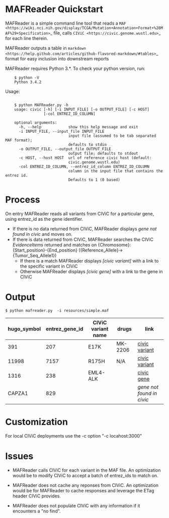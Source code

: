 MAFReader Quickstart
=================

MAFReader is a simple command line tool that reads a `MAF <https://wiki.nci.nih.gov/display/TCGA/Mutation+Annotation+Format+%28MAF%29+Specification>`_ file, calls `CIViC <https://civic.genome.wustl.edu>`_ for each line therein.

MAFReader outputs a table in `markdown <https://help.github.com/articles/github-flavored-markdown/#tables>`_ format for easy inclusion into downstream reports

MAFReader requires Python 3.*. To check your python version, run:

```
    $ python -V
    Python 3.4.2
```

Usage:

```

    $ python MAFReader.py -h
    usage: civic [-h] [-i INPUT_FILE] [-o OUTPUT_FILE] [-c HOST]
                 [-col ENTREZ_ID_COLUMN]

    optional arguments:
      -h, --help            show this help message and exit
      -i INPUT_FILE, --input_file INPUT_FILE
                            input file (assumed to be tab separated MAF format);
                            defaults to stdin
      -o OUTPUT_FILE, --output_file OUTPUT_FILE
                            output file; defaults to stdout
      -c HOST, --host HOST  url of reference civic host (default:
                            civic.genome.wustl.edu)
      -col ENTREZ_ID_COLUMN, --entrez_id_column ENTREZ_ID_COLUMN
                            column in the input file that contains the entrez id.
                            Defaults to 1 (0 based)
```

Process
========
On entry MAFReader reads all variants from CIViC for a particular gene, using entrez_id as the gene identifier.
* If there is no data returned from CIViC, MAFReader displays _gene not found in civic_  and moves on.
* If there is data returned from CIViC, MAFReader searches the CIViC _EvidenceItems_ returned and matches on 
{Chromosome}:{Start_position}-{End_position} ({Reference_Allele}->{Tumor_Seq_Allele1})
  * If there is a match MAFReader displays _[civic variant]_ with a link to the specific variant in CIViC
  * Otherwise MAFReader displays  _[civic gene]_ with a link to the gene in CIViC





Output
=============
```
$ python mafreader.py  -i resources/simple.maf
```
| hugo_symbol  | entrez_gene_id  | CIViC variant name  | drugs  | link  |
|---  |---  |---  |---  |---  |
| 391  | 207  | E17K  | MK-2206  | [civic variant](http://civic.genome.wustl.edu/#/events/genes/207/summary/variants/4/summary/evidence/8/summary)  |
| 11998  | 7157  | R175H  | N/A  | [civic variant](http://civic.genome.wustl.edu/#/events/genes/7157/summary/variants/120/summary/evidence/408/summary)  |
| 1316  | 238  | EML4-ALK  |   | [civic gene](http://civic.genome.wustl.edu/#/events/genes/238/summary)  |
| CAPZA1  | 829  |   |   | _gene not found in civic_  |



Customization
=============
For local CIViC deployments use the -c option "-c locahost:3000"

Issues
======

* MAFReader calls CIViC for each variant in the MAF file.  An optimization would be to modify CIViC to accept a batch of entrez_ids to match on.

* MAFReader does not cache any reponses from CIViC.  An optimization would be for MAFReader to cache responses and leverage the ETag header CIViC provides.

* MAFReader does not populate CIViC with any information if it encounters a "no find".  

